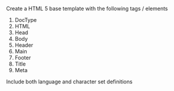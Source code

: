 Create a HTML 5 base template with the following tags / elements

1. DocType
2. HTML
3. Head
4. Body
5. Header
6. Main
7. Footer
8. Title
9. Meta

Include both language and character set definitions